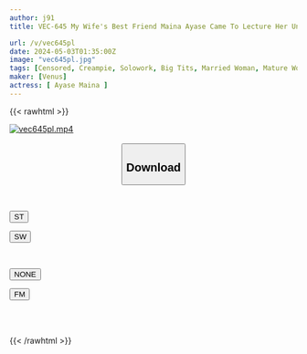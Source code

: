 ```yaml
---
author: j91
title: VEC-645 My Wife's Best Friend Maina Ayase Came To Lecture Her Unfaithful Husband Who Was Caught Cheating On Her

url: /v/vec645pl
date: 2024-05-03T01:35:00Z
image: "vec645pl.jpg"
tags: [Censored, Creampie, Solowork, Big Tits, Married Woman, Mature Woman, Cuckold	]
maker: [Venus]
actress: [ Ayase Maina ]
---
```



{{< rawhtml >}}

<div class="video" data-videoid="vDWjl9oDWvf4pX7">
    <a href="javascript:;">
        <img src="/v/vec645pl/vec645pl.jpg" width="WIDTH" height="HEIGHT" alt="vec645pl.mp4" loading="lazy">
    </a>
</div>

<script type="text/javascript" src="https://j91.asia/asset/on-demand-st.js"></script>

<br>
  <link rel="stylesheet" href="https://j91.asia/asset/bs5.css">
  
  <center>
  <button class="btn btn-primary" type="button" data-bs-toggle="collapse" data-bs-target=".multi-collapse" aria-expanded="false" aria-controls="multiCollapseExample1 multiCollapseExample2"><h2>Download</h2></button></center>
</p>
<div class="row">
  <div class="col">
    <div class="collapse multi-collapse" id="multiCollapseExample1">
      <div class="card card-body">
	      	      <br>
<div class="buttons">  
<p><a href="https://streamtape.to/v/vDWjl9oDWvf4pX7" target="_blank"><button class="btn-hover color-3"><i class="fa fa-download"></i> ST</button></a></p>
<p><a href="https://asnwish.com/2hedecsllo98" target="_blank"><button class="btn-hover color-2"><i class="fa fa-download"></i> SW</button></a></p></div>
    </div>
  </div>
</div>
  <div class="col">
    <div class="collapse multi-collapse" id="multiCollapseExample2">
      <div class="card card-body">
	      <br>
<div class="buttons">
<p><a href="javascript:;"><button class="btn-hover color-9"><i class="fa fa-download"></i> NONE</button></a></p>
<p><a href="https://filemoon.sx/d/in0vah3h782l"><button class="btn-hover color-8"><i class="fa fa-download"></i> FM</button></a></p></div>
<br><br>
      </div>
    </div>
  </div>
</div>

{{< /rawhtml >}}